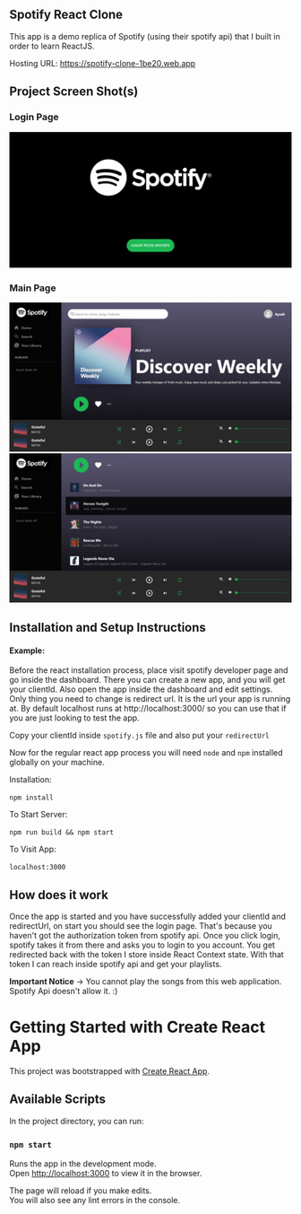 ## Spotify React Clone

This app is a demo replica of Spotify (using their spotify api) that I built in order to learn ReactJS.

Hosting URL: https://spotify-clone-1be20.web.app

## Project Screen Shot(s)

### Login Page

![alt text](https://github.com/ayushy11/Spotify-React-Clone/blob/master/login.png)

### Main Page

![alt text](https://github.com/ayushy11/Spotify-React-Clone/blob/master/main1.png)
![alt text](https://github.com/ayushy11/Spotify-React-Clone/blob/master/main2.png)

## Installation and Setup Instructions

#### Example:  

Before the react installation process, place visit spotify developer page and go inside the dashboard. There you can create a new app, and you will get your clientId. Also open the app inside the dashboard and edit settings. Only thing you need to change is redirect url. It is the url your app is running at. By default localhost runs at http://localhost:3000/ so you can use that if you are just looking to test the app. 

Copy your clientId inside `spotify.js` file and also put your `redirectUrl`

Now for the regular react app process you will need `node` and `npm` installed globally on your machine.  

Installation:

`npm install`    

To Start Server:

`npm run build && npm start`  

To Visit App:

`localhost:3000`  

## How does it work

Once the app is started and you have successfully added your clientId and redirectUrl, on start you should see the login page. That's because you haven't got the authorization token from spotify api. Once you click login, spotify takes it from there and asks you to login to you account. You get redirected back with the token I store inside React Context state. With that token I can reach inside spotify api and get your playlists. 

**Important Notice** -> You cannot play the songs from this web application. Spotify Api doesn't allow it. :) 

# Getting Started with Create React App

This project was bootstrapped with [Create React App](https://github.com/facebook/create-react-app).

## Available Scripts

In the project directory, you can run:

### `npm start`

Runs the app in the development mode.\
Open [http://localhost:3000](http://localhost:3000) to view it in the browser.

The page will reload if you make edits.\
You will also see any lint errors in the console.

